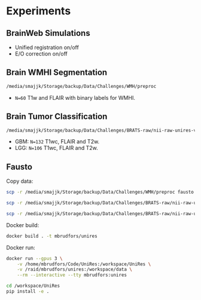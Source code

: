 # Experiments

## BrainWeb Simulations

* Unified registration on/off
* E/O correction on/off

## Brain WMHI Segmentation

```sh
/media/smajjk/Storage/backup/Data/Challenges/WMH/preproc
```

* `N=60` T1w and FLAIR with binary labels for WMHI.

## Brain Tumor Classification

```sh
/media/smajjk/Storage/backup/Data/Challenges/BRATS-raw/nii-raw-unires-validation
```

* GBM: `N=132` T1wc, FLAIR and T2w.
* LGG: `N=106` T1wc, FLAIR and T2w.

## Fausto

Copy data:
```sh
scp -r /media/smajjk/Storage/backup/Data/Challenges/WMH/preproc fausto:/raid/mbrudfors/unires/data/wmhi

scp -r /media/smajjk/Storage/backup/Data/Challenges/BRATS-raw/nii-raw-unires-validation/TCGA-LGG fausto:/raid/mbrudfors/unires/data/tumor/lgg

scp -r /media/smajjk/Storage/backup/Data/Challenges/BRATS-raw/nii-raw-unires-validation/TCGA-GBM fausto:/raid/mbrudfors/unires/data/tumor/gbm
```

Docker build:
```sh
docker build . -t mbrudfors/unires
```

Docker run:
```sh
docker run --gpus 3 \
    -v /home/mbrudfors/Code/UniRes:/workspace/UniRes \
    -v /raid/mbrudfors/unires:/workspace/data \
    --rm --interactive --tty mbrudfors:unires

cd /workspace/UniRes
pip install -e .
```